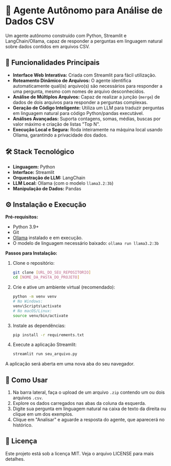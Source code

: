 # 🤖 Agente Autônomo para Análise de Dados CSV

Um agente autônomo construído com Python, Streamlit e LangChain/Ollama, capaz de responder a perguntas em linguagem natural sobre dados contidos em arquivos CSV.

## 🚀 Funcionalidades Principais

- **Interface Web Interativa:** Criada com Streamlit para fácil utilização.
- **Roteamento Dinâmico de Arquivos:** O agente identifica automaticamente qual(is) arquivo(s) são necessários para responder a uma pergunta, mesmo com nomes de arquivo desconhecidos.
- **Análise de Múltiplos Arquivos:** Capaz de realizar a junção (`merge`) de dados de dois arquivos para responder a perguntas complexas.
- **Geração de Código Inteligente:** Utiliza um LLM para traduzir perguntas em linguagem natural para código Python/pandas executável.
- **Análises Avançadas:** Suporta contagens, somas, médias, buscas por valor máximo e criação de listas "Top N".
- **Execução Local e Segura:** Roda inteiramente na máquina local usando Ollama, garantindo a privacidade dos dados.

## 🛠️ Stack Tecnológico

- **Linguagem:** Python
- **Interface:** Streamlit
- **Orquestração de LLM:** LangChain
- **LLM Local:** Ollama (com o modelo `llama3.2:3b`)
- **Manipulação de Dados:** Pandas

## ⚙️ Instalação e Execução

**Pré-requisitos:**
- Python 3.9+
- Git
- [Ollama](https://ollama.ai/) instalado e em execução.
- O modelo de linguagem necessário baixado: `ollama run llama3.2:3b`

**Passos para Instalação:**

1. Clone o repositório:
   ```bash
   git clone [URL_DO_SEU_REPOSITORIO]
   cd [NOME_DA_PASTA_DO_PROJETO]
   ```

2. Crie e ative um ambiente virtual (recomendado):
   ```bash
   python -m venv venv
   # No Windows:
   venv\Scripts\activate
   # No macOS/Linux:
   source venv/bin/activate
   ```

3. Instale as dependências:
   ```bash
   pip install -r requirements.txt
   ```

4. Execute a aplicação Streamlit:
   ```bash
   streamlit run seu_arquivo.py
   ```

A aplicação será aberta em uma nova aba do seu navegador.

## 📝 Como Usar

1. Na barra lateral, faça o upload de um arquivo `.zip` contendo um ou dois arquivos `.csv`.
2. Explore os dados carregados nas abas da coluna da esquerda.
3. Digite sua pergunta em linguagem natural na caixa de texto da direita ou clique em um dos exemplos.
4. Clique em "Analisar" e aguarde a resposta do agente, que aparecerá no histórico.

## 📄 Licença

Este projeto está sob a licença MIT. Veja o arquivo LICENSE para mais detalhes.